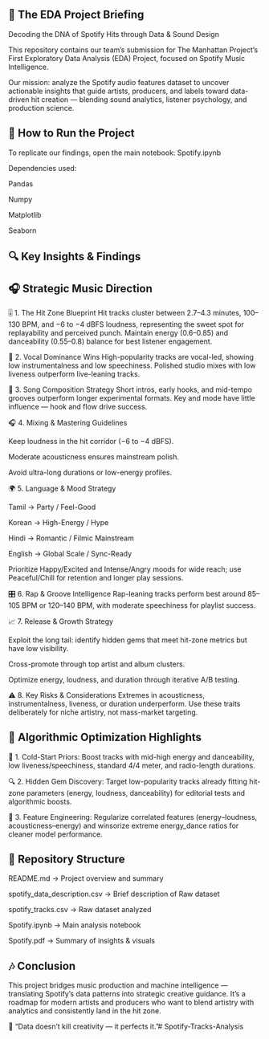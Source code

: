 🧭 The EDA Project Briefing
-------------------------------------
Decoding the DNA of Spotify Hits through Data & Sound Design

This repository contains our team’s submission for The Manhattan Project’s First Exploratory Data Analysis (EDA) Project, focused on Spotify Music Intelligence.

Our mission: analyze the Spotify audio features dataset to uncover actionable insights that guide artists, producers, and labels toward data-driven hit creation — blending sound analytics, listener psychology, and production science.

🚀 How to Run the Project
--------------------------------------------
To replicate our findings, open the main notebook: Spotify.ipynb

Dependencies used:

Pandas

Numpy

Matplotlib

Seaborn

🔍 Key Insights & Findings
--------------------------------------------
🎧 Strategic Music Direction
-----------------------------------
🎚️ 1. The Hit Zone Blueprint
Hit tracks cluster between 2.7–4.3 minutes, 100–130 BPM, and −6 to −4 dBFS loudness, representing the sweet spot for replayability and perceived punch.
Maintain energy (0.6–0.85) and danceability (0.55–0.8) balance for best listener engagement.

🎤 2. Vocal Dominance Wins
High-popularity tracks are vocal-led, showing low instrumentalness and low speechiness.
Polished studio mixes with low liveness outperform live-leaning tracks.

🎵 3. Song Composition Strategy
Short intros, early hooks, and mid-tempo grooves outperform longer experimental formats.
Key and mode have little influence — hook and flow drive success.

🎧 4. Mixing & Mastering Guidelines

Keep loudness in the hit corridor (−6 to −4 dBFS).

Moderate acousticness ensures mainstream polish.

Avoid ultra-long durations or low-energy profiles.

🌍 5. Language & Mood Strategy

Tamil → Party / Feel-Good

Korean → High-Energy / Hype

Hindi → Romantic / Filmic Mainstream

English → Global Scale / Sync-Ready

Prioritize Happy/Excited and Intense/Angry moods for wide reach; use Peaceful/Chill for retention and longer play sessions.

🎛️ 6. Rap & Groove Intelligence
Rap-leaning tracks perform best around 85–105 BPM or 120–140 BPM, with moderate speechiness for playlist success.

📈 7. Release & Growth Strategy

Exploit the long tail: identify hidden gems that meet hit-zone metrics but have low visibility.

Cross-promote through top artist and album clusters.

Optimize energy, loudness, and duration through iterative A/B testing.

⚠️ 8. Key Risks & Considerations
Extremes in acousticness, instrumentalness, liveness, or duration underperform.
Use these traits deliberately for niche artistry, not mass-market targeting.

🧠 Algorithmic Optimization Highlights
-----------------------------------------------
🎯 1. Cold-Start Priors:
Boost tracks with mid-high energy and danceability, low liveness/speechiness, standard 4/4 meter, and radio-length durations.

🔍 2. Hidden Gem Discovery:
Target low-popularity tracks already fitting hit-zone parameters (energy, loudness, danceability) for editorial tests and algorithmic boosts.

🧮 3. Feature Engineering:
Regularize correlated features (energy–loudness, acousticness–energy) and winsorize extreme energy_dance ratios for cleaner model performance.

🧩 Repository Structure
---------------------------------------
README.md → Project overview and summary

spotify_data_description.csv → Brief description of Raw dataset

spotify_tracks.csv → Raw dataset analyzed

Spotify.ipynb → Main analysis notebook

Spotify.pdf → Summary of insights & visuals

🎶 Conclusion
----------------------
This project bridges music production and machine intelligence — translating Spotify’s data patterns into strategic creative guidance.
It’s a roadmap for modern artists and producers who want to blend artistry with analytics and consistently land in the hit zone.

💫 “Data doesn’t kill creativity — it perfects it.”# Spotify-Tracks-Analysis
